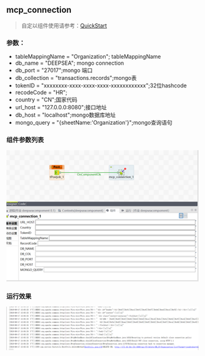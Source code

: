 ## mcp_connection

> 自定以组件使用请参考：[QuickStart](chapter3/chapter3.md)
 
### 参数：
- tableMappingName = "Organization"; tableMappingName
- db_name = "DEEPSEA"; mongo connection
- db_port = "27017";mongo 端口
- db_collection = "transactions.records";mongo表
- tokenID = "xxxxxxxx-xxxx-xxxx-xxxx-xxxxxxxxxxxx";32位hashcode
- recodeCode = "HR";
- country = "CN";国家代码
- url_host = "127.0.0.0:8080";接口地址
- db_host = "localhost";mongo数据库地址
- mongo_query = "{sheetName:'Organization'}";mongo查询语句
### 组件参数列表
![运行](resources/images/img.PNG? "参数")
### 运行效果
![效果](resources/images/img2.PNG? "效果")